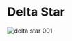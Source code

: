 # Delta Star
![delta star 001](https://user-images.githubusercontent.com/36342673/128614012-e611f474-1d21-4e05-b7ba-a40639311bf2.jpg)
